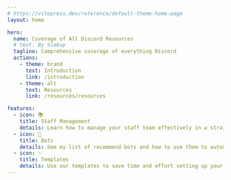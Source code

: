 ```yaml
---
# https://vitepress.dev/reference/default-theme-home-page
layout: home

hero:
  name: Coverage of All Discord Resources
  # text: By Slekup
  tagline: Comprehensive coverage of everything Discord
  actions:
    - theme: brand
      text: Introduction
      link: /introduction
    - theme: alt
      text: Resources
      link: /resources/resources

features:
  - icon: 📚
    title: Staff Management
    details: Learn how to manage your staff team effectively in a straightforward manner.
  - icon: 🤖
    title: Bots
    details: See my list of recommend bots and how to use them to automate your server.
  - icon: ✨
    title: Templates
    details: Use our templates to save time and effort setting up your server.
---
```

